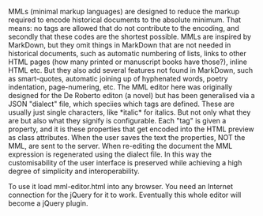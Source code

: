 MMLs (minimal markup languages) are designed to reduce the markup 
required to encode historical documents to the absolute minimum. That 
means: no tags are allowed that do not contribute to the encoding, and 
secondly that these codes are the shortest possible. MMLs are inspired 
by MarkDown, but they omit things in MarkDown that are not needed in 
historical documents, such as automatic numbering of lists, links to 
other HTML pages (how many printed or manuscript books have those?), 
inline HTML etc. But they also add several features not found in 
MarkDown, such as smart-quotes, automatic joining up of hyphenated 
words, poetry indentation, page-numering, etc. The MML editor here was 
originally designed for the De Roberto editon (a novel) but has been 
generalised via a JSON "dialect" file, which speciies which tags are 
defined. These are usually just single characters, like \*italic\* for 
italics. But not only what they are but also what they signify is 
configurable. Each "tag" is given a property, and it is these properties 
that get encoded into the HTML preview as class attributes. When the 
user saves the text the properties, NOT the MML, are sent to the server. 
When re-editing the document the MML expression is regenerated using the 
dialect file. In this way the customisability of the user interface is 
preserved while achieving a high degree of simplicity and 
interoperability.

To use it load mml-editor.html into any browser. You need an Internet 
connection for the jQuery for it to work. Eventually this whole editor 
will become a jQuery plugin.
